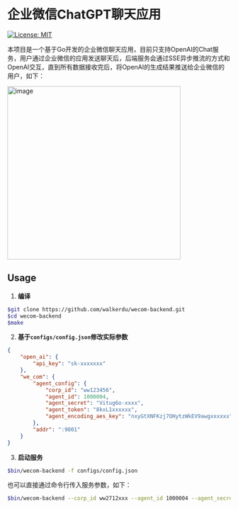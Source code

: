 # 企业微信ChatGPT聊天应用
[![License: MIT](https://img.shields.io/badge/License-MIT-yellow.svg?logoWidth=40)](https://opensource.org/licenses/MIT)

本项目是一个基于Go开发的企业微信聊天应用，目前只支持OpenAI的Chat服务，用户通过企业微信的应用发送聊天后，后端服务会通过SSE异步推流的方式和OpenAI交互，直到所有数据接收完后，将OpenAI的生成结果推送给企业微信的用户，如下：

<img width="391" alt="image" src="https://github.com/walkerdu/wecom-backend/assets/5126855/0bdc4a49-d61d-427d-858b-4f5043465f46">

## Usage
1. **编译**
```bash
$git clone https://github.com/walkerdu/wecom-backend.git
$cd wecom-backend
$make
```
2. **基于`configs/config.json`修改实际参数**
```json
{
    "open_ai": {
        "api_key": "sk-xxxxxxx"
    },
    "we_com": {
        "agent_config": {
            "corp_id": "ww123456",
            "agent_id": 1000004,
            "agent_secret": "Vitug6o-xxxx",
            "agent_token": "8kxL1xxxxxx",
            "agent_encoding_aes_key": "nxyGtXNFKzj7OHytzWkEV9awgxxxxxx"
        },
        "addr": ":9001"
    }
}
```
3. **启动服务**
```bash
$bin/wecom-backend -f configs/config.json
```
也可以直接通过命令行传入服务参数，如下：
```bash
$bin/wecom-backend --corp_id ww2712xxx --agent_id 1000004 --agent_secret Vitug6o-xxxx --agent_token 8kxLxxxxx --agent_encoding_aes_key nxyGtXNFKzj7xxxxxxxxx --addr :9001 --openai_apikey sk-80apwArF4xxxxxxx
```
